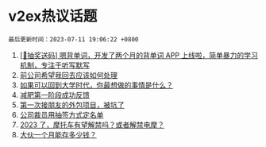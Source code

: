 # v2ex热议话题

`最后更新时间：2023-07-11 19:06:22 +0800`

1. [[🎁抽奖送码] 嗯背单词，开发了两个月的背单词 APP 上线啦，简单暴力的学习机制，专注于听写默写](https://www.v2ex.com/t/955717)
1. [前公司希望我回去应该如何处理](https://www.v2ex.com/t/955698)
1. [如果可以回到大学时代，你最想做的事情是什么？](https://www.v2ex.com/t/955714)
1. [减肥第一阶段成功反馈](https://www.v2ex.com/t/955704)
1. [第一次接朋友的外包项目，被坑了](https://www.v2ex.com/t/955810)
1. [公司裁员用抽签方式定名单](https://www.v2ex.com/t/955741)
1. [2023 了，摩托车有望解禁吗？或者解禁电摩？](https://www.v2ex.com/t/955813)
1. [大伙一个月能存多少钱？](https://www.v2ex.com/t/955824)

